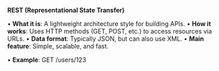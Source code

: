 **REST (Representational State Transfer)**

• **What it is**: A lightweight architecture style for building APIs.
• **How it works**: Uses HTTP methods (GET, POST, etc.) to access resources via URLs.
• **Data format**: Typically JSON, but can also use XML.
• **Main feature**: Simple, scalable, and fast.

• **Example**:
GET /users/123
